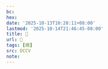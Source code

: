```yaml
---
bc:
hex:
date: '2025-10-13T10:28:11+08:00'
lastmod: '2025-10-14T21:46:45-08:00'
title: 􃉽
url: 􃉽
tags: [繻]
src: DCCV
note:
---
```

